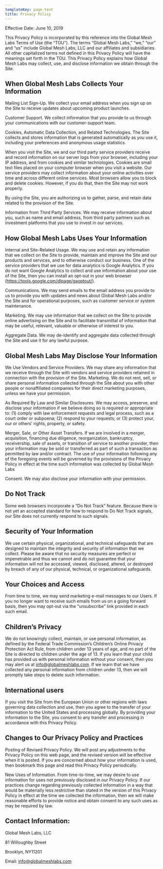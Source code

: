 ```yaml
---
templateKey: page-text
title: Privacy Policy
---
```

Effective Date: June 10, 2019

This Privacy Policy is incorporated by this reference into the Global Mesh Labs Terms of Use (the “TOU”). The terms “Global Mesh Labs,” “we,” “our” and “us” include Global Mesh Labs, LLC and our affiliates and subsidiaries. All other capitalized terms not defined in this Privacy Policy will have the meanings set forth in the TOU. This Privacy Policy explains how Global Mesh Labs may collect, use, and disclose information we obtain through the Site.

## When Global Mesh Labs Collects Your Information

Mailing List Sign-Up. We collect your email address when you sign up on the Site to receive updates about upcoming product launches.

Customer Support. We collect information that you provide to us through your communications with our customer-support team.

Cookies, Automatic Data Collection, and Related Technologies. The Site collects and stores information that is generated automatically as you use it, including your preferences and anonymous usage statistics.

When you visit the Site, we and our third party service providers receive and record information on our server logs from your browser, including your IP address, and from cookies and similar technologies. Cookies are small text files placed on your computer browser when you visit a website. Our service providers may collect information about your online activities over time and across different online services. Most browsers allow you to block and delete cookies. However, if you do that, then the Site may not work properly.

By using the Site, you are authorizing us to gather, parse, and retain data related to the provision of the Site.

Information from Third Party Services. We may receive information about you, such as name and email address, from third party partners such as investment platforms that you use to invest in our services.

## How Global Mesh Labs Uses Your Information

Internal and Site-Related Usage. We may use and retain any information that we collect on the Site to provide, maintain and improve the Site and our products and services, and to otherwise conduct our business. One of the service providers that we use for data analytics is Google Analytics. If you do not want Google Analytics to collect and use information about your use of the Site, then you can install an opt-out in your web browser (https://tools.google.com/dlpage/gaoptout/).

Communications. We may send emails to the email address you provide to us to provide you with updates and news about Global Mesh Labs and/or the Site and for operational purposes, such as customer service or system maintenance.

Marketing. We may use information that we collect on the Site to provide online advertising on the Site and to facilitate transmittal of information that may be useful, relevant, valuable or otherwise of interest to you.

Aggregate Data. We may de-identify and aggregate data collected through the Site and use it for any lawful purpose.

## Global Mesh Labs May Disclose Your Information

We Use Vendors and Service Providers. We may share any information that we receive through the Site with vendors and service providers retained in connection with the provision of the Site. Marketing. We do not rent, sell, or share personal information collected through the Site about you with other people or nonaffiliated companies for their direct marketing purposes, unless we have your permission.

As Required By Law and Similar Disclosures. We may access, preserve, and disclose your information if we believe doing so is required or appropriate to: (1) comply with law enforcement requests and legal process, such as a court order or subpoena; (2) respond to your requests; or (3) protect your, our or others’ rights, property, or safety.

Merger, Sale, or Other Asset Transfers. If we are involved in a merger, acquisition, financing due diligence, reorganization, bankruptcy, receivership, sale of assets, or transition of service to another provider, then your information may be sold or transferred as part of such a transaction as permitted by law and/or contract. The use of your information following any of the foregoing events will be governed by the provisions of the Privacy Policy in effect at the time such information was collected by Global Mesh Labs

Consent. We may also disclose your information with your permission.

## Do Not Track

Some web browsers incorporate a “Do Not Track” feature. Because there is not yet an accepted standard for how to respond to Do Not Track signals, our Site does not currently respond to such signals.

## Security of Your Information

We use certain physical, organizational, and technical safeguards that are designed to maintain the integrity and security of information that we collect. Please be aware that no security measures are perfect or impenetrable and thus we cannot and do not guarantee that your information will not be accessed, viewed, disclosed, altered, or destroyed by breach of any of our physical, technical, or organizational safeguards.

## Your Choices and Access

From time to time, we may send marketing e-mail messages to our Users. If you no longer want to receive such emails from us on a going forward basis, then you may opt-out via the “unsubscribe” link provided in each such email.

## Children’s Privacy

We do not knowingly collect, maintain, or use personal information, as defined by the Federal Trade Commission’s Children’s Online Privacy Protection Act Rule, from children under 13 years of age, and no part of the Site is directed to children under the age of 13. If you learn that your child has provided us with personal information without your consent, then you may alert us at info@globalmeshlabs.com. If we learn that we have collected any personal information from children under 13, then we will promptly take steps to delete such information.

## International users

If you visit the Site from the European Union or other regions with laws governing data collection and use, then you agree to the transfer of your information to the United States and processing globally. By providing your information to the Site, you consent to any transfer and processing in accordance with this Privacy Policy.

## Changes to Our Privacy Policy and Practices

Posting of Revised Privacy Policy. We will post any adjustments to the Privacy Policy on this web page, and the revised version will be effective when it is posted. If you are concerned about how your information is used, then bookmark this page and read this Privacy Policy periodically.

New Uses of Information. From time-to-time, we may desire to use information for uses not previously disclosed in our Privacy Policy. If our practices change regarding previously collected information in a way that would be materially less restrictive than stated in the version of this Privacy Policy in effect at the time we collected the information, then we will make reasonable efforts to provide notice and obtain consent to any such uses as may be required by law.

## Contact Information:

Global Mesh Labs, LLC

81 Willoughby Street 

Brooklyn, NY11201

Email: info@globalmeshlabs.com
